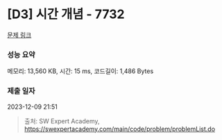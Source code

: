 # [D3] 시간 개념 - 7732 

[문제 링크](https://swexpertacademy.com/main/code/problem/problemDetail.do?contestProbId=AWrDLM0aRA8DFARG) 

### 성능 요약

메모리: 13,560 KB, 시간: 15 ms, 코드길이: 1,486 Bytes

### 제출 일자

2023-12-09 21:51



> 출처: SW Expert Academy, https://swexpertacademy.com/main/code/problem/problemList.do